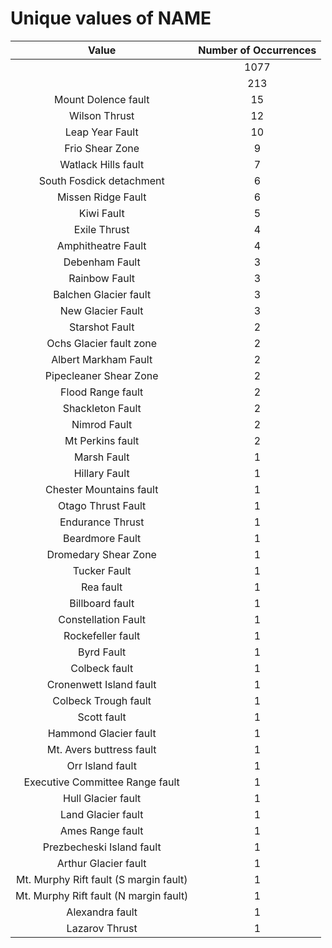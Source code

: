 
Unique values of NAME
=====================

|Value|Number of Occurrences|
| :---: | :---: |
| |1077|
||213|
|Mount Dolence fault|15|
|Wilson Thrust|12|
|Leap Year Fault|10|
|Frio Shear Zone|9|
|Watlack Hills fault|7|
|South Fosdick detachment|6|
|Missen Ridge Fault|6|
|Kiwi Fault|5|
|Exile Thrust|4|
|Amphitheatre Fault|4|
|Debenham Fault|3|
|Rainbow Fault|3|
|Balchen Glacier fault|3|
|New Glacier Fault|3|
|Starshot Fault|2|
|Ochs Glacier fault zone|2|
|Albert Markham Fault|2|
|Pipecleaner Shear Zone|2|
|Flood Range fault|2|
|Shackleton Fault|2|
|Nimrod Fault|2|
|Mt Perkins fault|2|
|Marsh Fault|1|
|Hillary Fault|1|
|Chester Mountains fault|1|
|Otago Thrust Fault|1|
|Endurance Thrust|1|
|Beardmore Fault|1|
|Dromedary Shear Zone|1|
|Tucker Fault|1|
|Rea fault|1|
|Billboard fault|1|
|Constellation Fault|1|
|Rockefeller fault|1|
|Byrd Fault|1|
|Colbeck fault|1|
|Cronenwett Island fault|1|
|Colbeck Trough fault|1|
|Scott fault|1|
|Hammond Glacier fault|1|
|Mt. Avers buttress fault|1|
|Orr Island fault|1|
|Executive Committee Range fault|1|
|Hull Glacier fault|1|
|Land Glacier fault|1|
|Ames Range fault|1|
|Prezbecheski Island fault|1|
|Arthur Glacier fault|1|
|Mt. Murphy Rift fault (S margin fault)|1|
|Mt. Murphy Rift fault (N margin fault)|1|
|Alexandra fault|1|
|Lazarov Thrust|1|
